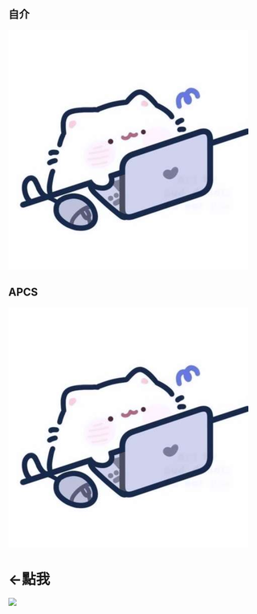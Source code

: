 ## 自介
[![自介](head.jpg)](https://lit.link/en/an0614an)
## APCS
[![APCS](head.jpg)](https://hackmd.io/@an0614an/code)
<h1><-點我</h1>
<a href="https://skillicons.dev">
    <img src="https://skillicons.dev/icons?i=html,js,css,arduino,py,cpp,flutter,cloudflare,discord,github,vscode"/>
</a>
  

